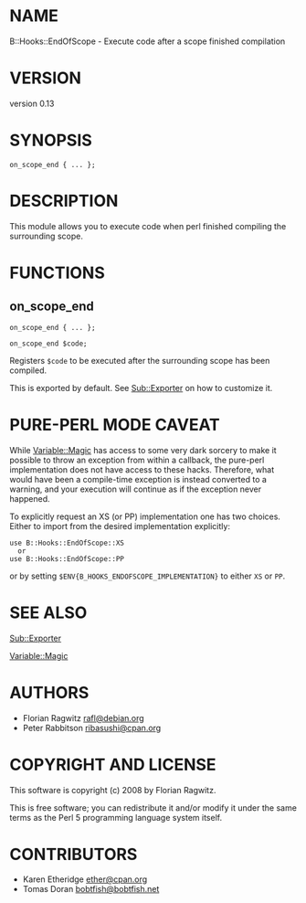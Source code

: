 # NAME

B::Hooks::EndOfScope - Execute code after a scope finished compilation

# VERSION

version 0.13

# SYNOPSIS

    on_scope_end { ... };

# DESCRIPTION

This module allows you to execute code when perl finished compiling the
surrounding scope.

# FUNCTIONS

## on\_scope\_end

    on_scope_end { ... };

    on_scope_end $code;

Registers `$code` to be executed after the surrounding scope has been
compiled.

This is exported by default. See [Sub::Exporter](https://metacpan.org/pod/Sub::Exporter) on how to customize it.

# PURE-PERL MODE CAVEAT

While [Variable::Magic](https://metacpan.org/pod/Variable::Magic) has access to some very dark sorcery to make it
possible to throw an exception from within a callback, the pure-perl
implementation does not have access to these hacks. Therefore, what
would have been a compile-time exception is instead converted to a
warning, and your execution will continue as if the exception never
happened.

To explicitly request an XS (or PP) implementation one has two choices. Either
to import from the desired implementation explicitly:

    use B::Hooks::EndOfScope::XS
      or
    use B::Hooks::EndOfScope::PP

or by setting `$ENV{B_HOOKS_ENDOFSCOPE_IMPLEMENTATION}` to either `XS` or
`PP`.

# SEE ALSO

[Sub::Exporter](https://metacpan.org/pod/Sub::Exporter)

[Variable::Magic](https://metacpan.org/pod/Variable::Magic)

# AUTHORS

- Florian Ragwitz <rafl@debian.org>
- Peter Rabbitson <ribasushi@cpan.org>

# COPYRIGHT AND LICENSE

This software is copyright (c) 2008 by Florian Ragwitz.

This is free software; you can redistribute it and/or modify it under
the same terms as the Perl 5 programming language system itself.

# CONTRIBUTORS

- Karen Etheridge <ether@cpan.org>
- Tomas Doran <bobtfish@bobtfish.net>
